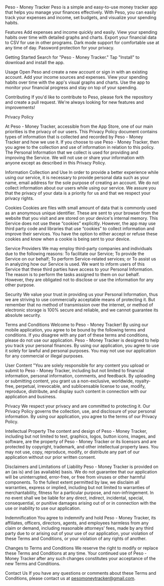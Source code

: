 Peso - Money Tracker
Peso is a simple and easy-to-use money tracker app that helps you manage your finances effectively. With Peso, you can easily track your expenses and income, set budgets, and visualize your spending habits.

Features
Add expenses and income quickly and easily.
View your spending habits over time with detailed graphs and charts.
Export your financial data to CSV for use in other programs.
Dark mode support for comfortable use at any time of day.
Password protection for your privacy.

Getting Started
Search for "Peso - Money Tracker."
Tap "Install" to download and install the app.

Usage
Open Peso and create a new account or sign in with an existing account.
Add your income sources and expenses.
View your spending habits over time with the app's visual graphs and charts.
Use the app to monitor your financial progress and stay on top of your spending.

Contributing
If you'd like to contribute to Peso, please fork the repository and create a pull request. We're always looking for new features and improvements!

Privacy Policy

At Peso - Money Tracker, accessible from the App Store, one of our main priorities is the privacy of our users. This Privacy Policy document contains types of information that is collected and recorded by Peso - Money Tracker and how we use it.
If you choose to use Peso - Money Tracker, then you agree to the collection and use of information in relation to this policy. The Personal Information that we collect is used for providing and improving the Service. We will not use or share your information with anyone except as described in this Privacy Policy.

Information Collection and Use
In order to provide a better experience while using our service, it is necessary to provide personal data such as your name, email address for the sole purpose of creating an account. We do not collect information about our users while using our service. We assure you that the privacy of your data is a priority for us and that we respect your privacy rights.

Cookies
Cookies are files with small amount of data that is commonly used as an anonymous unique identifier. These are sent to your browser from the website that you visit and are stored on your device's internal memory. This Service does not use these “cookies” explicitly. However, the app may use third party code and libraries that use “cookies” to collect information and improve their services. You have the option to either accept or refuse these cookies and know when a cookie is being sent to your device.

Service Providers
We may employ third-party companies and individuals due to the following reasons: To facilitate our Service; To provide the Service on our behalf; To perform Service-related services; or To assist us in analyzing how our Service is used. We want to inform users of this Service that these third parties have access to your Personal Information. The reason is to perform the tasks assigned to them on our behalf. However, they are obligated not to disclose or use the information for any other purpose.

Security
We value your trust in providing us your Personal Information, thus we are striving to use commercially acceptable means of protecting it. But remember that no method of transmission over the internet, or method of electronic storage is 100% secure and reliable, and we cannot guarantee its absolute security.

Terms and Conditions
Welcome to Peso - Money Tracker! By using our mobile application, you agree to be bound by the following terms and conditions. If you disagree with any part of these terms and conditions, please do not use our application.
Peso - Money Tracker is designed to help you track your personal finances. By using our application, you agree to use it solely for lawful and personal purposes. You may not use our application for any commercial or illegal purposes.

User Content
"You are solely responsible for any content you upload or submit to Peso - Money Tracker, including but not limited to financial information, personal information, comments, and feedback. By uploading or submitting content, you grant us a non-exclusive, worldwide, royalty-free, perpetual, irrevocable, and sublicensable license to use, modify, reproduce, distribute, and display such content in connection with our application and business.

Privacy
We respect your privacy and are committed to protecting it. Our Privacy Policy governs the collection, use, and disclosure of your personal information. By using our application, you agree to the terms of our Privacy Policy.

Intellectual Property
The content and design of Peso - Money Tracker, including but not limited to text, graphics, logos, button icons, images, and software, are the property of Peso - Money Tracker or its licensors and are protected by copyright, trademark, and other intellectual property laws. You may not use, copy, reproduce, modify, or distribute any part of our application without our prior written consent.

Disclaimers and Limitations of Liability
Peso - Money Tracker is provided on an (as is) and (as available) basis. We do not guarantee that our application will be uninterrupted, error-free, or free from viruses or other harmful components. To the fullest extent permitted by law, we disclaim all warranties, express or implied, including but not limited to warranties of merchantability, fitness for a particular purpose, and non-infringement. In no event shall we be liable for any direct, indirect, incidental, special, consequential, or punitive damages arising out of or in connection with the use or inability to use our application.

Indemnification
You agree to indemnify and hold Peso - Money Tracker, its affiliates, officers, directors, agents, and employees harmless from any claim or demand, including reasonable attorneys' fees, made by any third party due to or arising out of your use of our application, your violation of these Terms and Conditions, or your violation of any rights of another.

Changes to Terms and Conditions
We reserve the right to modify or replace these Terms and Conditions at any time. Your continued use of Peso - Money Tracker after any such changes constitutes your acceptance of the new Terms and Conditions.

Contact Us
If you have any questions or comments about these Terms and Conditions, please contact us at pesomoneytracker@gmail.com.
